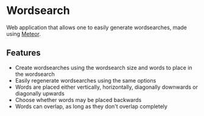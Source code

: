 # Wordsearch
Web application that allows one to easily generate wordsearches, made using [Meteor](https://www.meteor.com/).

## Features
* Create wordsearches using the wordsearch size and words to place in the wordsearch
* Easily regenerate wordsearches using the same options
* Words are placed either vertically, horizontally, diagonally downwards or diagonally upwards
* Choose whether words may be placed backwards
* Words can overlap, as long as they don't overlap completely
